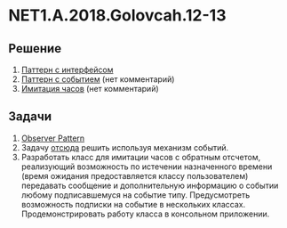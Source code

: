 # NET1.A.2018.Golovcah.12-13

## Решение
1. [Паттерн с интерфейсом](https://github.com/ChristinaGolovach/ObserverPatternDemo-1/tree/master/ObserverPatternDemo)
2. [Паттерн с событием](https://github.com/ChristinaGolovach/ObserverPatternDemo-1/tree/master/ObserverPatternWithEvent) (нет комментарий)
3. [Имитация часов](https://github.com/ChristinaGolovach/NET1.A.2018.Golovcah.12-13/tree/master/TimerImitationLogic) (нет комментарий)

## Задачи

1. [Observer Pattern](https://github.com/AnzhelikaKravchuk/ObserverPatternDemo)    
2. Задачу  [отсюда](https://github.com/AnzhelikaKravchuk/ObserverPatternDemo) решить используя механизм событий.   
3. Разработать класс для имитации часов с обратным отсчетом, реализующий возможность по истечении назначенного времени (время ожидания предоставляется классу пользователем) передавать сообщение и дополнительную информацию о событии любому подписавшемуся на событие типу. Предусмотреть возможность подписки на событие в нескольких классах. Продемонстрировать работу класса в консольном приложении.  
